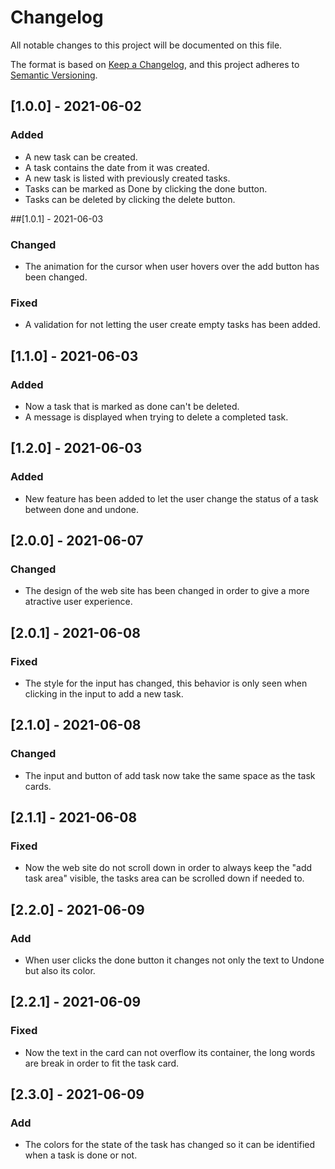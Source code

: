 # Changelog
All notable changes to this project will be documented on this file.

The format is based on [Keep a Changelog](https://keepachangelog.com/en/1.0.0/),
and this project adheres to [Semantic Versioning](https://semver.org/spec/v2.0.0.html).

## [1.0.0] - 2021-06-02
### Added
* A new task can be created.
* A task contains the date from it was created.
* A new task is listed with previously created tasks.
* Tasks can be marked as Done by clicking the done button.
* Tasks can be deleted by clicking the delete button.

##[1.0.1] - 2021-06-03
### Changed
* The animation for the cursor when user hovers over the add button has been changed.

### Fixed
* A validation for not letting the user create empty tasks has been added.

## [1.1.0] - 2021-06-03
### Added
* Now a task that is marked as done can't be deleted.
* A message is displayed when trying to delete a completed task.

## [1.2.0] - 2021-06-03
### Added
* New feature has been added to let the user change the status of a task between done and undone.

## [2.0.0] - 2021-06-07
### Changed
* The design of the web site has been changed in order to give a more atractive user experience.

## [2.0.1] - 2021-06-08
### Fixed
* The style for the input has changed, this behavior is only seen when clicking in the input to add a new task.

## [2.1.0] - 2021-06-08
### Changed
* The input and button of add task now take the same space as the task cards.

## [2.1.1] - 2021-06-08
### Fixed
* Now the web site do not scroll down in order to always keep the "add task area" visible, the tasks area
can be scrolled down if needed to.

## [2.2.0] - 2021-06-09
### Add
* When user clicks the done button it changes not only the text to Undone but also its color.

## [2.2.1] - 2021-06-09
### Fixed
* Now the text in the card can not overflow its container, the long words are break in order to fit the task card.

## [2.3.0] - 2021-06-09
### Add
* The colors for the state of the task has changed so it can be identified when a task is done or not.
